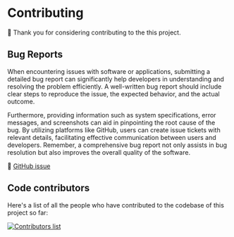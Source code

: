 # Contributing

👏 Thank you for considering contributing to the this project.

## Bug Reports

When encountering issues with software or applications, submitting a detailed bug report can significantly help developers in understanding and resolving the problem efficiently. A well-written bug report should include clear steps to reproduce the issue, the expected behavior, and the actual outcome. 

Furthermore, providing information such as system specifications, error messages, and screenshots can aid in pinpointing the root cause of the bug. By utilizing platforms like GitHub, users can create issue tickets with relevant details, facilitating effective communication between users and developers. Remember, a comprehensive bug report not only assists in bug resolution but also improves the overall quality of the software.

🐛 [GitHub issue](https://github.com/gfazioli/mantine-rings-progress/issues)


## Code contributors

Here's a list of all the people who have contributed to the codebase of this project so far:

[![Contributors list](https://contrib.rocks/image?repo=gfazioli/mantine-rings-progress)](https://github.com/gfazioli/mantine-rings-progress/graphs/contributors)
